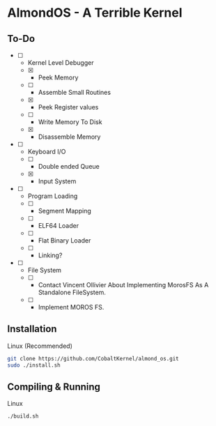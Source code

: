 # AlmondOS - A Terrible Kernel

## To-Do
- [ ] - Kernel Level Debugger
  - [x] - Peek Memory
  - [ ] - Assemble Small Routines
  - [x] - Peek Register values
  - [ ] - Write Memory To Disk
  - [x] - Disassemble Memory

- [ ] - Keyboard I/O
  - [ ] - Double ended Queue
  - [x] - Input System
  
- [ ] - Program Loading
  - [ ] - Segment Mapping
  - [ ] - ELF64 Loader
  - [ ] - Flat Binary Loader
  - [ ] - Linking?

- [ ] - File System
  - [ ] - Contact Vincent Ollivier About Implementing MorosFS As A
          Standalone FileSystem. 
  - [ ] - Implement MOROS FS.

## Installation
Linux (Recommended)
```bash
git clone https://github.com/CobaltKernel/almond_os.git
sudo ./install.sh
```

## Compiling & Running
Linux 
```bash
./build.sh
```